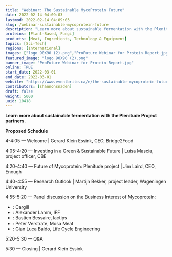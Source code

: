 ```yaml
---
title: "Webinar: The Sustainable MycoProtein Future"
date: 2022-02-14 04:09:03
lastmod: 2022-02-14 04:09:03
slug: /webinar-sustainable-mycoprotein-future
description: "Learn more about sustainable fermentation with the Plenitude Project partners.Proposed Schedule4-4:05 — Welcome | Gerard Klein Essink, CEO, Bridge2Food4:05-4:20 — Investing in a Green & Sustainable Future | Luisa Mascia, project officer, CBE4:20-4:40 — Future of Mycoprotein: Plenitude project | Jim Laird, CEO, Enough4:40-4:55 — Research Outlook | Martijn Bekker, project leader, Wageningen University4:55-5:20 — Panel discussion on the Business Interest of Mycoprotein:"
proteins: [Plant-Based, Fungi]
products: [Meat, Ingredients, Technology & Equipment]
topics: [Sci-Tech]
regions: [International]
images: ["logo 90X90 (2).png","ProFuture Webinar for Protein Report.jpg"]
featured_image: "logo 90X90 (2).png"
banner_image: "ProFuture Webinar for Protein Report.jpg"
online: TRUE
start_date: 2022-03-01
end_date: 2022-03-01
website: "https://www.eventbrite.ca/e/the-sustainable-mycoprotein-future-tickets-259803157237"
contributors: [shannonsnaden]
draft: false
weight: 5000
uuid: 10418
---
```

<p><strong>Learn more about sustainable fermentation with the Plenitude Project partners.</strong></p>
<p><strong>Proposed Schedule</strong></p>
<p>4-4:05 — Welcome | Gerard Klein Essink, CEO, Bridge2Food</p>
<p>4:05-4:20 — Investing in a Green & Sustainable Future | Luisa Mascia, project officer, CBE</p>
<p>4:20-4:40 — Future of Mycoprotein: Plenitude project | Jim Laird, CEO, Enough</p>
<p>4:40-4:55 — Research Outlook | Martijn Bekker, project leader, Wageningen University</p>
<p>4:55-5:20 — Panel discussion on the Business Interest of Mycoprotein:</p>
<ul>
<li>: Cargill</li>
<li>: Alexander Lamm, IFF</li>
<li>: Bastien Bessaire, lactips</li>
<li>: Peter Verstrate, Mosa Meat</li>
<li>: Gian Luca Baldo, Life Cycle Engineering</li>
</ul>
<p>5:20-5:30 — Q&A</p>
<p>5:30 — Closing | Gerard Klein Essink</p>
